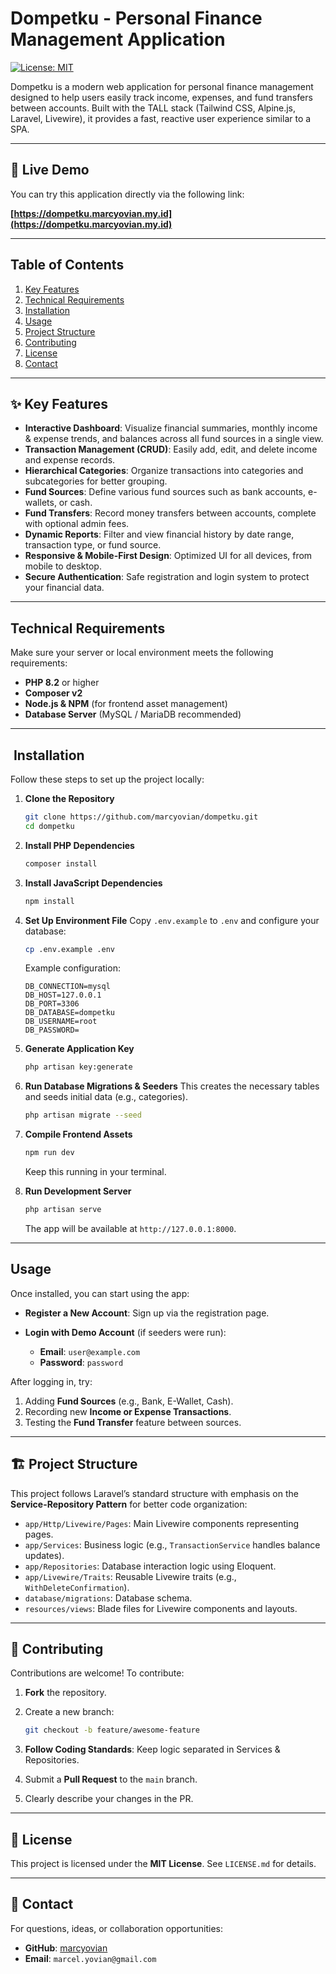 # Dompetku - Personal Finance Management Application

[![License: MIT](https://img.shields.io/badge/License-MIT-blue.svg)](LICENSE)

Dompetku is a modern web application for personal finance management designed to help users easily track income, expenses, and fund transfers between accounts. Built with the TALL stack (Tailwind CSS, Alpine.js, Laravel, Livewire), it provides a fast, reactive user experience similar to a SPA.

---

## 🚀 Live Demo

You can try this application directly via the following link:

**[https://dompetku.marcyovian.my.id](https://dompetku.marcyovian.my.id)**

---

## Table of Contents

1. [Key Features](#-key-features)
2. [Technical Requirements](#technical-requirements)
3. [Installation](#️-installation)
4. [Usage](#usage)
5. [Project Structure](#-project-structure)
6. [Contributing](#-contributing)
7. [License](#-license)
8. [Contact](#-contact)

---

## ✨ Key Features

-   **Interactive Dashboard**: Visualize financial summaries, monthly income & expense trends, and balances across all fund sources in a single view.
-   **Transaction Management (CRUD)**: Easily add, edit, and delete income and expense records.
-   **Hierarchical Categories**: Organize transactions into categories and subcategories for better grouping.
-   **Fund Sources**: Define various fund sources such as bank accounts, e-wallets, or cash.
-   **Fund Transfers**: Record money transfers between accounts, complete with optional admin fees.
-   **Dynamic Reports**: Filter and view financial history by date range, transaction type, or fund source.
-   **Responsive & Mobile-First Design**: Optimized UI for all devices, from mobile to desktop.
-   **Secure Authentication**: Safe registration and login system to protect your financial data.

---

## Technical Requirements

Make sure your server or local environment meets the following requirements:

-   **PHP 8.2** or higher
-   **Composer v2**
-   **Node.js & NPM** (for frontend asset management)
-   **Database Server** (MySQL / MariaDB recommended)

---

## ️ Installation

Follow these steps to set up the project locally:

1. **Clone the Repository**

    ```bash
    git clone https://github.com/marcyovian/dompetku.git
    cd dompetku
    ```

2. **Install PHP Dependencies**

    ```bash
    composer install
    ```

3. **Install JavaScript Dependencies**

    ```bash
    npm install
    ```

4. **Set Up Environment File**
   Copy `.env.example` to `.env` and configure your database:

    ```bash
    cp .env.example .env
    ```

    Example configuration:

    ```env
    DB_CONNECTION=mysql
    DB_HOST=127.0.0.1
    DB_PORT=3306
    DB_DATABASE=dompetku
    DB_USERNAME=root
    DB_PASSWORD=
    ```

5. **Generate Application Key**

    ```bash
    php artisan key:generate
    ```

6. **Run Database Migrations & Seeders**
   This creates the necessary tables and seeds initial data (e.g., categories).

    ```bash
    php artisan migrate --seed
    ```

7. **Compile Frontend Assets**

    ```bash
    npm run dev
    ```

    Keep this running in your terminal.

8. **Run Development Server**

    ```bash
    php artisan serve
    ```

    The app will be available at `http://127.0.0.1:8000`.

---

## Usage

Once installed, you can start using the app:

-   **Register a New Account**: Sign up via the registration page.
-   **Login with Demo Account** (if seeders were run):

    -   **Email**: `user@example.com`
    -   **Password**: `password`

After logging in, try:

1. Adding **Fund Sources** (e.g., Bank, E-Wallet, Cash).
2. Recording new **Income or Expense Transactions**.
3. Testing the **Fund Transfer** feature between sources.

---

## 🏗️ Project Structure

This project follows Laravel’s standard structure with emphasis on the **Service-Repository Pattern** for better code organization:

-   `app/Http/Livewire/Pages`: Main Livewire components representing pages.
-   `app/Services`: Business logic (e.g., `TransactionService` handles balance updates).
-   `app/Repositories`: Database interaction logic using Eloquent.
-   `app/Livewire/Traits`: Reusable Livewire traits (e.g., `WithDeleteConfirmation`).
-   `database/migrations`: Database schema.
-   `resources/views`: Blade files for Livewire components and layouts.

---

## 🤝 Contributing

Contributions are welcome! To contribute:

1. **Fork** the repository.
2. Create a new branch:

    ```bash
    git checkout -b feature/awesome-feature
    ```

3. **Follow Coding Standards**: Keep logic separated in Services & Repositories.
4. Submit a **Pull Request** to the `main` branch.
5. Clearly describe your changes in the PR.

---

## 📜 License

This project is licensed under the **MIT License**. See `LICENSE.md` for details.

---

## 📧 Contact

For questions, ideas, or collaboration opportunities:

-   **GitHub**: [marcyovian](https://github.com/marcyovian)
-   **Email**: `marcel.yovian@gmail.com`
